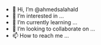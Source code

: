 - 👋 Hi, I’m @ahmedsalahald
- 👀 I’m interested in ...
- 🌱 I’m currently learning ...
- 💞️ I’m looking to collaborate on ...
- 📫 How to reach me ...

<!---
ahmedsalahald/ahmedsalahald is a ✨ special ✨ repository because its `README.md` (this file) appears on your GitHub profile.
You can click the Preview link to take a look at your changes.
--->
